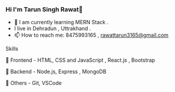 ### Hi I'm Tarun Singh Rawat👋


- 🌱 I am currently learning MERN Stack .
- I live in Dehradun , Uttrakhand .
- 📫 How to reach me: 8475993165 , rawattarun3165@gmail.com

Skills

🚀 Frontend - HTML, CSS and JavaScript , React.js , Bootstrap

🚀 Backend - Node.js, Express , MongoDB

🚀 Others - Git, VSCode    

